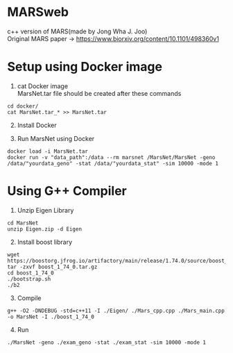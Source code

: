 # MARSweb

c++ version of MARS(made by Jong Wha J. Joo)<br> 
Original MARS paper -> https://www.biorxiv.org/content/10.1101/498360v1

# Setup using Docker image
1. cat Docker image<br>
MarsNet.tar file should be created after these commands
```
cd docker/
cat MarsNet.tar_* >> MarsNet.tar
```
2. Install Docker

3. Run MarsNet using Docker
```
docker load -i MarsNet.tar
docker run -v "data_path":/data --rm marsnet /MarsNet/MarsNet -geno /data/"yourdata_geno" -stat /data/"yourdata_stat" -sim 10000 -mode 1
```

# Using G++ Compiler
1. Unzip Eigen Library 
```
cd MarsNet
unzip Eigen.zip -d Eigen
```
2. Install boost library 
```
wget https://boostorg.jfrog.io/artifactory/main/release/1.74.0/source/boost_1_74_0.tar.gz
tar -zxvf boost_1_74_0.tar.gz
cd boost_1_74_0
./bootstrap.sh
./b2
```
3. Compile
```
g++ -O2 -DNDEBUG -std=c++11 -I ./Eigen/ ./Mars_cpp.cpp ./Mars_main.cpp -o MarsNet -I ./boost_1_74_0 
```
4. Run
``` 
./MarsNet -geno ./exam_geno -stat ./exam_stat -sim 10000 -mode 1
```
